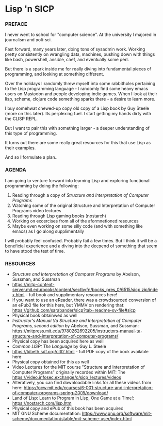 # Lisp 'n SICP

### PREFACE

I never went to school for "computer science". At the university I majored in journalism and poli-sci.

Fast forward, many years later, doing tons of sysadmin work. Working pretty consistently on wrangling data, machines, pushing down with things like bash, powershell, ansible, chef, and eventually some perl.

But there is a spark inside me for really diving into fundamental pieces of programming, and looking at something different.

Over the holidays I randomly threw myself into some rabbitholes pertaining to the Lisp programming language - I randomly find some heavy emacs users on Mastodon and people developing indie games. When I look at their lisp, scheme, clojure code something sparks there - a desire to learn more.

I buy somehwat chewed-up copy old copy of a Lisp book by Guy Steele (more on this later). Its perplexing fuel. I start getting my hands dirty with the CLISP REPL. 

But I want to pair this with something larger - a deeper understanding of this type of programming. 

It turns out there are some really great resources for this that use Lisp as their examples.

And so I formulate a plan..

### AGENDA

I am going to venture forward into learning Lisp and exploring functional programming by doing the following:

1. Reading through a copy of _Structure and Interpretation of Computer Programs_
2. Watching some of the original Structure and Interpretation of Computer Programs video lectures
3. Reading through Lisp gaming books (nostarch)
4. Working on excercises from all of the aformnetioned resources
5. Maybe even working on some silly code (and with something like emacs) as I go along supplimentally

I will probably feel confused. Probably fail a few times. But I think it will be a beneficial experience and a diving into the deepend of something that seem to have stood the test of time.

### RESOURCES

- _Structure and Interpretation of Computer Programs_ by Abelson, Sussman, and Sussman 
-   https://mitp-content-server.mit.edu/books/content/sectbyfn/books_pres_0/6515/sicp.zip/index.html - full book and supplimentary resources here!
-   If you want to use an eReader, there was a crowdsourced conversion of an ePub3 file for this here, but YMMV on rendering that: https://github.com/sarabander/sicp?tab=readme-ov-file#sicp
-   Physical book obtainwed as well 
- _Instructor's Manual t/a Structure and Interpretation of Computer Programs, second edition_ by Abelson, Sussman, and Sussman: https://mitpress.mit.edu/9780262692205/instructors-manual-ta-structure-and-interpretation-of-computer-programs/
-   Physical copy has been acquired here as well
- _Common LISP: The Language_ by Guy L. Steele
- https://ldbeth.sdf.org/cltl2.html - full PDF copy of the book available here
-   Physical copy obtained for this as well
- Video Lectures for the MIT course "Structure and Interpretation of Computer Programs" originally recorded within MIT: The https://video.infosec.exchange/c/sicp_lectures/videos
-   Alteratively, you can find downloadable links for all these videos from here: https://ocw.mit.edu/courses/6-001-structure-and-interpretation-of-computer-programs-spring-2005/download/
- Land of Lisp: Learn to Program in Lisp, One Game at a Time!: https://nostarch.com/lisp.htm
-   Physical copy and ePub of this book has been acquired
- MIT GNU Scheme documentation: https://www.gnu.org/software/mit-scheme/documentation/stable/mit-scheme-user/index.html
